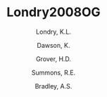 ---
layout: publication
title: Londry2008OG
author: 
	- Londry, K.L. 
	- Dawson, K. 
	- Grover, H.D.  
	- Summons, R.E. 
	- Bradley, A.S. 
pubtitle:  "Stable carbon isotope fractionation between substrates and products of Methanosarcina barkeri"
journal: Organic Geochemistry 
volume: 39 
pages: 608-621 
year: 2008
category: publication
---